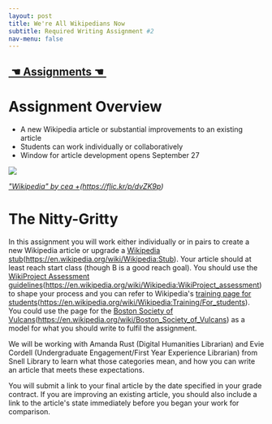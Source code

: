 ```yaml
---
layout: post
title: We're All Wikipedians Now
subtitle: Required Writing Assignment #2
nav-menu: false
---
```


## [ ☚ Assignments ☚ ][1]

# Assignment Overview

+ A new Wikipedia article or substantial improvements to an existing article
+ Students can work individually or collaboratively
+ Window for article development opens September 27

![][image-1] 

*["Wikipedia" by cea +]()(https://flic.kr/p/dvZK9p)*

# The Nitty-Gritty

In this assignment you will work either individually or in pairs to create a new Wikipedia article or upgrade a [Wikipedia stub]()(https://en.wikipedia.org/wiki/Wikipedia:Stub). Your article should at least reach start class (though B is a good reach goal). You should use the [WikiProject Assessment guidelines]()(https://en.wikipedia.org/wiki/Wikipedia:WikiProject_assessment) to shape your process and you can refer to Wikipedia's [training page for students]()(https://en.wikipedia.org/wiki/Wikipedia:Training/For_students). You could use the page for the [Boston Society of Vulcans]()(https://en.wikipedia.org/wiki/Boston_Society_of_Vulcans) as a model for what you should write to fulfil the assignment.

We will be working with Amanda Rust (Digital Humanities Librarian) and Evie Cordell (Undergraduate Engagement/First Year Experience Librarian) from Snell Library to learn what those categories mean, and how you can write an article that meets these expectations. 

You will submit a link to your final article by the date specified in your grade contract. If you are improving an existing article, you should also include a link to the article's state immediately before you began your work for comparison.

[1]:	/assignments.html


[image-1]:	https://c1.staticflickr.com/9/8485/8215726123_c968be36ef_z.jpg